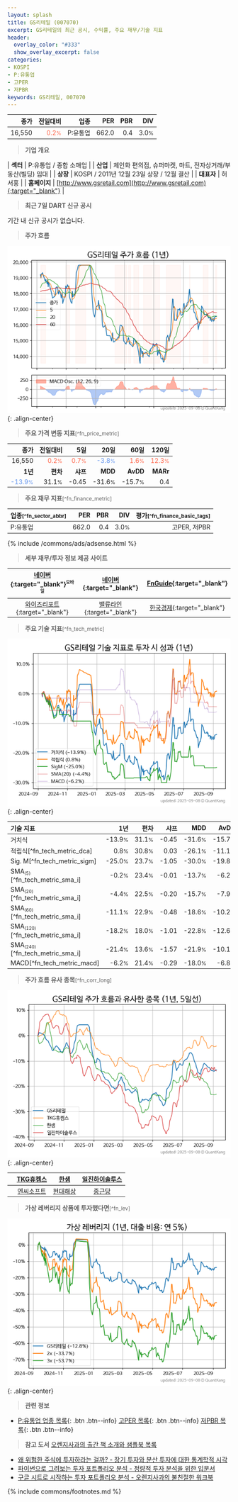 ```yaml
---
layout: splash
title: GS리테일 (007070)
excerpt: GS리테일의 최근 공시, 수익률, 주요 재무/기술 지표
header:
  overlay_color: "#333"
  show_overlay_excerpt: false
categories:
- KOSPI
- P:유통업
- 고PER
- 저PBR
keywords: GS리테일, 007070
---
```


| **종가** | **전일대비** | **업종** | **PER** | **PBR** | **DIV** |
| -------: | -----------: | -------: | ------: | ------: | ------: |
| 16,550 | <span style="color: tomato">0.2<small>%</small></span> | P:유통업 | 662.0 | 0.4 | 3.0<small>%</small> |

<!-- more -->


> **기업 개요**<a id="company"></a>

| <span style="white-space:nowrap;">**섹터**</span> | P:유통업 / 종합 소매업 |
| <span style="white-space:nowrap;">**산업**</span> | 체인화 편의점, 슈퍼마켓, 마트, 전자상거래/부동산(빌딩) 임대 |
| <span style="white-space:nowrap;">**상장**</span> | KOSPI / 2011년 12월 23일 상장 / 12월 결산 |
| <span style="white-space:nowrap;">**대표자**</span> | 허서홍 |
| <span style="white-space:nowrap;">**홈페이지**</span> | [http://www.gsretail.com](http://www.gsretail.com){:target="_blank"} |


> **최근 7일 DART 신규 공시**<a id="dart"></a>

기간 내 신규 공시가 없습니다.


> **주가 흐름**<a id="price"></a>

![007070](/stock/images/007070.png){: .align-center}


> **주요 가격 변동 지표**<small>[^fn_price_metric]</small>

| **종가** | **전일대비** | **5일** | **20일** | **60일** | **120일** |
| -------: | -----------: | ------: | -------: | -------: | --------: |
| 16,550 | <span style="color: tomato">0.2<small>%</small></span> | <span style="color: tomato">0.7<small>%</small></span> | <span style="color: cornflowerblue">-3.8<small>%</small></span> | <span style="color: tomato">1.6<small>%</small></span> | <span style="color: tomato">12.3<small>%</small></span> |
| **1년** | **편차** | **샤프** | **MDD** | **AvDD** | **MARr** |
| <span style="color: cornflowerblue">-13.9<small>%</small></span> | 31.1<small>%</small> | -0.45 | -31.6<small>%</small> | -15.7<small>%</small> | 0.4 |


> **주요 재무 지표**<small>[^fn_finance_metric]</small>

| **업종**<small>[^fn_sector_abbr]</small> | **PER** | **PBR** | **DIV** | **평가**<small>[^fn_finance_basic_tags]</small> |
| :--------------------------------------- | ------: | ------: | ------: | ----------------------------------------------: |
| P:유통업 | 662.0 | 0.4 | 3.0<small>%</small> | 고PER, 저PBR |



{% include /commons/ads/adsense.html %}

> **세부 재무/투자 정보 제공 사이트**

| [네이버](https://m.stock.naver.com/domestic/stock/007070/finance/summary){:target="_blank"}<sup><small>모바일</small></sup> | [네이버](https://finance.naver.com/item/coinfo.naver?code=007070){:target="_blank"} | [FnGuide](https://comp.fnguide.com/SVO2/ASP/SVD_Invest.asp?gicode=A007070&MenuYn=Y){:target="_blank"} |
| :---: | :---: | :---: |
| [와이즈리포트](https://comp.wisereport.co.kr/company/c1040001.aspx?cmp_cd=007070){:target="_blank"} | [밸류라인](https://www.valueline.co.kr/finance/summary/007070){:target="_blank"} | [한국경제](https://markets.hankyung.com/stock/007070/financial-summary){:target="_blank"} |


> **주요 기술 지표**<small>[^fn_tech_metric]</small>


![007070](/stock/images/007070_tech.png){: .align-center}

| **기술 지표** | **1년** | **편차** | **샤프** | **MDD** | **AvDD** |
| :------------ | ------: | -----------: | -------: | ------: | -------: |
| 거치식 | -13.9<small>%</small> | 31.1<small>%</small> | -0.45 | -31.6<small>%</small> | -15.7<small>%</small> |
| 적립식[^fn_tech_metric_dca] | 0.8<small>%</small> | 30.8<small>%</small> | 0.03 | -26.1<small>%</small> | -11.1<small>%</small> |
| Sig. M[^fn_tech_metric_sigm] | -25.0<small>%</small> | 23.7<small>%</small> | -1.05 | -30.0<small>%</small> | -19.8<small>%</small> |
| SMA<small><sub>(5)</sub></small>[^fn_tech_metric_sma_i] | -0.2<small>%</small> | 23.4<small>%</small> | -0.01 | -13.7<small>%</small> | -6.2<small>%</small> |
| SMA<small><sub>(20)</sub></small>[^fn_tech_metric_sma_i] | -4.4<small>%</small> | 22.5<small>%</small> | -0.20 | -15.7<small>%</small> | -7.9<small>%</small> |
| SMA<small><sub>(60)</sub></small>[^fn_tech_metric_sma_i] | -11.1<small>%</small> | 22.9<small>%</small> | -0.48 | -18.6<small>%</small> | -10.2<small>%</small> |
| SMA<small><sub>(120)</sub></small>[^fn_tech_metric_sma_i] | -18.2<small>%</small> | 18.0<small>%</small> | -1.01 | -22.8<small>%</small> | -12.6<small>%</small> |
| SMA<small><sub>(240)</sub></small>[^fn_tech_metric_sma_i] | -21.4<small>%</small> | 13.6<small>%</small> | -1.57 | -21.9<small>%</small> | -10.1<small>%</small> |
| MACD[^fn_tech_metric_macd] | -6.2<small>%</small> | 21.4<small>%</small> | -0.29 | -18.0<small>%</small> | -6.8<small>%</small> |


> **주가 흐름 유사 종목**<a id="corr"></a><small>[^fn_corr_long]</small>

![007070](/stock/images/007070_corr.png){: .align-center}

|       | [TKG휴켐스](/069260/) | [한샘](/009240/) | [일진하이솔루스](/271940/) |
| :---: | :------------------------------------: | :------------------------------------: | :------------------------------------: |
|       | [엔씨소프트](/036570/) | [현대해상](/001450/) | [종근당](/185750/) |


> **가상 레버리지 상품에 투자했다면**<a id="2x"></a><small>[^fn_lev]</small>

![007070](/stock/images/007070_2x.png){: .align-center}


> **관련 정보**

- [P:유통업 업종 목록](/stats/sector/kospi_업종_유통업_종목/){: .btn .btn--info} [고PER 목록](/fn/fn_high_per/){: .btn .btn--info} [저PBR 목록](/fn/fn_low_pbr/){: .btn .btn--info}

> **참고 도서** [오렌지사과의 출간 책 소개와 샘플북 목록](https://kongdori.tistory.com/691)

- [왜 위험한 주식에 투자하라는 걸까? - 장기 투자와 분산 투자에 대한 통계학적 시각](https://kongdori.tistory.com/421)
- [파이썬으로 그려보는 투자 포트폴리오 분석  - 정량적 투자 분석을 위한 입문서](https://kongdori.tistory.com/643)
- [구글 시트로 시작하는 투자 포트폴리오 분석 - 오렌지사과의 불친절한 워크북](https://kongdori.tistory.com/449)


{% include commons/footnotes.md %}